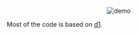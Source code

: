 <p align="center">
  <img src="assets/HEX_visualization_sample.gif" alt="demo" />
</p>

<!-- Write anything below this line (left intentionally blank) -->

Most of the code is based on [d1](https://github.com/dllm-reasoning/d1).